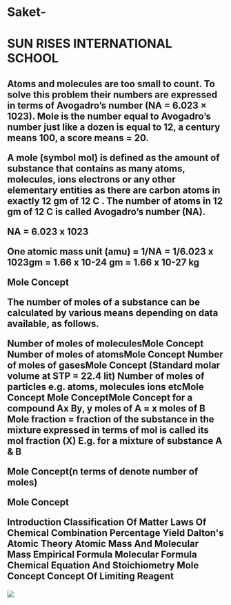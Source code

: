 # Saket-
<html>
<head> 
  <title> Sitaram </title>
</head>
<body>
  <style>body{background-colur◼️</style>
<h1 style="colour💙;">
  SUN RISES INTERNATIONAL SCHOOL </h1>
  <h2 Important points /h2>
    <p> Atoms and molecules are too small to count. To solve this problem their numbers are expressed in terms of Avogadro’s number (NA = 6.023 × 1023). Mole is the number equal to Avogadro’s number just like a dozen is equal to 12, a century means 100, a score means = 20.

A mole (symbol mol) is defined as the amount of substance that contains as many atoms, molecules, ions electrons or any other elementary entities as there are carbon atoms in exactly 12 gm of 12 C . The number of atoms in 12 gm of 12 C is called Avogadro’s number (NA).

NA = 6.023 x 1023

One atomic mass unit (amu) = 1/NA = 1/6.023 x 1023gm = 1.66 x 10-24 gm = 1.66 x 10-27 kg

Mole Concept

The number of moles of a substance can be calculated by various means depending on data available, as follows.

Number of moles of moleculesMole Concept
Number of moles of atomsMole Concept
Number of moles of gasesMole Concept (Standard molar volume at STP = 22.4 lit)
Number of moles of particles e.g. atoms, molecules ions etcMole Concept
Mole ConceptMole Concept
for a compound Ax By, y moles of A = x moles of B
Mole fraction = fraction of the substance in the mixture expressed in terms of mol is called its mol fraction (X)
E.g. for a mixture of substance A & B

Mole Concept(n terms of denote number of moles)

Mole Concept

Introduction
Classification Of Matter
Laws Of Chemical Combination
Percentage Yield
Dalton's Atomic Theory
Atomic Mass And Molecular Mass
Empirical Formula
Molecular Formula
Chemical Equation And Stoichiometry
Mole Concept
Concept Of Limiting Reagent</p>
    <img src=https://images.app.goo.gl/8aYNKVQCexGfHkvi7>
</body>
</html>

